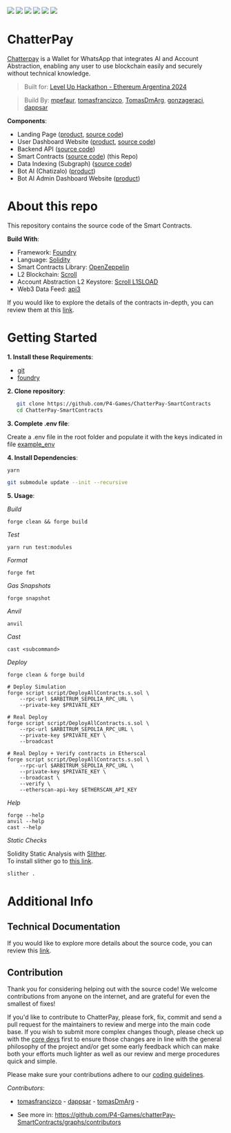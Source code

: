 ![](https://img.shields.io/badge/Solidity-informational?style=flat&logo=solidity&logoColor=white&color=6aa6f8)
![](https://img.shields.io/badge/Foundry-informational?style=flat&logo=foundry&logoColor=white&color=6aa6f8)
![](https://img.shields.io/badge/Blockchain-informational?style=flat&logo=blockchain&logoColor=white&color=6aa6f8)
![](https://img.shields.io/badge/Smart_Contracts-informational?style=flat&logo=smartcontracts&logoColor=white&color=6aa6f8)
![](https://img.shields.io/badge/api3-informational?style=flat&logo=api3&logoColor=white&color=6aa6f8)
![](https://img.shields.io/badge/scroll_L2-informational?style=flat&logo=scroll&logoColor=white&color=6aa6f8)

# ChatterPay

[Chatterpay](chatterpay.net) is a Wallet for WhatsApp that integrates AI and Account Abstraction, enabling any user to use blockchain easily and securely without technical knowledge.

> Built for: [Level Up Hackathon - Ethereum Argentina 2024](https://ethereumargentina.org/) 

> Build By: [mpefaur](https://github.com/mpefaur), [tomasfrancizco](https://github.com/tomasfrancizco), [TomasDmArg](https://github.com/TomasDmArg), [gonzageraci](https://github.com/gonzageraci),  [dappsar](https://github.com/dappsar)


__Components__:

- Landing Page ([product](https://chatterpay.net), [source code](https://github.com/P4-Games/ChatterPay))
- User Dashboard Website ([product](https://chatterpay.net/dashboard), [source code](https://github.com/P4-Games/ChatterPay))
- Backend API ([source code](https://github.com/P4-Games/ChatterPay-Backend)) 
- Smart Contracts ([source code](https://github.com/P4-Games/ChatterPay-SmartContracts)) (this Repo)
- Data Indexing (Subgraph) ([source code](https://github.com/P4-Games/ChatterPay-Subgraph))
- Bot AI (Chatizalo) ([product](https://chatizalo.com/))
- Bot AI Admin Dashboard Website ([product](https://app.chatizalo.com/))


# About this repo

This repository contains the source code of the Smart Contracts.

__Build With__:

- Framework: [Foundry](https://github.com/foundry-rs/foundry)
- Language: [Solidity](https://solidity-es.readthedocs.io/)
- Smart Contracts Library: [OpenZeppelin](https://www.openzeppelin.com/)
- L2 Blockchain: [Scroll](https://github.com/scroll-tech)
- Account Abstraction L2 Keystore: [Scroll L1SLOAD](https://dev.to/turupawn/l1sload-el-nuevo-opcode-para-keystores-seguras-y-escalables-50of)
- Web3 Data Feed: [api3](https://api3.org/)

If you would like to explore the details of the contracts in-depth, you can review them at this [link](.doc/technical-overview/overview.md).


# Getting Started

__1. Install these Requirements__:

- [git](https://git-scm.com/)
- [foundry](https://book.getfoundry.sh/getting-started/installation)


__2. Clone repository__:

```bash
   git clone https://github.com/P4-Games/ChatterPay-SmartContracts
   cd ChatterPay-SmartContracts
```

__3. Complete .env file__: 

Create a .env file in the root folder and populate it with the keys indicated in file [example_env](./example_env)


__4. Install Dependencies__:

```sh
yarn
```

```sh
git submodule update --init --recursive
```

__5. Usage__:

_Build_

```shell
forge clean && forge build
```

_Test_

```shell
yarn run test:modules
```

_Format_

```shell
forge fmt
```

_Gas Snapshots_

```shell
forge snapshot
```

_Anvil_

```shell
anvil
```

_Cast_

```shell
cast <subcommand>
```

_Deploy_

```shell
forge clean & forge build

# Deploy Simulation
forge script script/DeployAllContracts.s.sol \
    --rpc-url $ARBITRUM_SEPOLIA_RPC_URL \
    --private-key $PRIVATE_KEY

# Real Deploy
forge script script/DeployAllContracts.s.sol \
    --rpc-url $ARBITRUM_SEPOLIA_RPC_URL \
    --private-key $PRIVATE_KEY \
    --broadcast

# Real Deploy + Verify contracts in Etherscal
forge script script/DeployAllContracts.s.sol \
    --rpc-url $ARBITRUM_SEPOLIA_RPC_URL \
    --private-key $PRIVATE_KEY \
    --broadcast \
    --verify \
    --etherscan-api-key $ETHERSCAN_API_KEY
```

_Help_

```shell
forge --help
anvil --help
cast --help
```

_Static Checks_

Solidity Static Analysis with [Slither](https://github.com/crytic/slither).  
To install slither go to [this link](https://github.com/crytic/slither#how-to-install).

```shell
slither .
```

# Additional Info

## Technical Documentation

If you would like to explore more details about the source code, you can review this [link](.doc/content.md).


## Contribution

Thank you for considering helping out with the source code! We welcome contributions from anyone on the internet, and are grateful for even the smallest of fixes!

If you'd like to contribute to ChatterPay, please fork, fix, commit and send a pull request for the maintainers to review and merge into the main code base. If you wish to submit more complex changes though, please check up with the [core devs](https://github.com/P4-Games/chatterPay-SmartContracts/graphs/contributors) first to ensure those changes are in line with the general philosophy of the project and/or get some early feedback which can make both your efforts much lighter as well as our review and merge procedures quick and simple.

Please make sure your contributions adhere to our [coding guidelines](./.doc/development/coding-guidelines.md).

_Contributors_: 

* [tomasfrancizco](https://github.com/tomasfrancizco) - [dappsar](https://github.com/dappsar) - [tomasDmArg](https://github.com/TomasDmArg) - 

* See more in: <https://github.com/P4-Games/chatterPay-SmartContracts/graphs/contributors>

